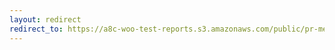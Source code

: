```yaml
---
layout: redirect
redirect_to: https://a8c-woo-test-reports.s3.amazonaws.com/public/pr-merge/39677/e2e/index.html
---
```

